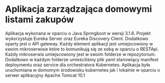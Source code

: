# Aplikacja zarządzająca domowymi listami zakupów 

Aplikacja wykonana w oparciu o Java Springboot w wersji 3.1.6. Projekt wykorzystuje Eureka Server oraz Eureka Discovery Client. Dodatkowo oparty jest o API gateway. Każdy element aplikacji jest umiejscowiony w swoim mikroserwisie które to komunikują się ze sobą w oparciu o RESTApi. Każdy mikroserwis umiejscowiony jest w swoim folderze w repozytorium. Dodatkowo w każdym folderze umieściliśmy plik yaml stanowiący manifest deploymentu oraz service dla orchestratora Kubernetes. Aplikacja była uruchomiana w domomym środowisku kubernetes jak i lokalnie w oparciu o serwer aplikacyjny Apache Tomcat 10.1
